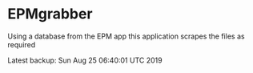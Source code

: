 # EPMgrabber
Using a database from the EPM app this application scrapes the files as required


Latest backup: Sun Aug 25 06:40:01 UTC 2019
